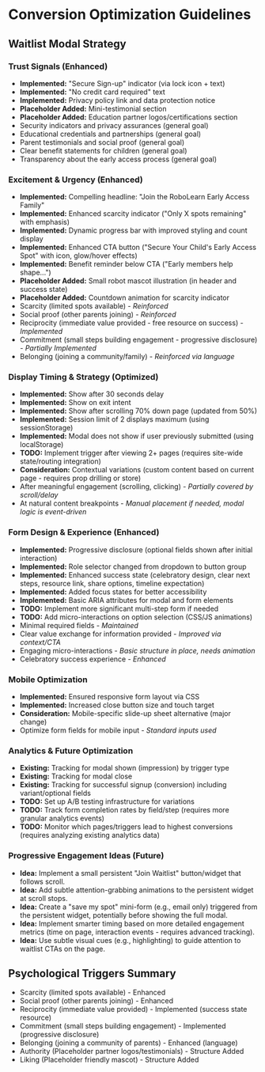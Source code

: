 # Conversion Optimization Guidelines

## Waitlist Modal Strategy

### Trust Signals (Enhanced)
- **Implemented:** "Secure Sign-up" indicator (via lock icon + text)
- **Implemented:** "No credit card required" text
- **Implemented:** Privacy policy link and data protection notice
- **Placeholder Added:** Mini-testimonial section
- **Placeholder Added:** Education partner logos/certifications section
- Security indicators and privacy assurances (general goal)
- Educational credentials and partnerships (general goal)
- Parent testimonials and social proof (general goal)
- Clear benefit statements for children (general goal)
- Transparency about the early access process (general goal)

### Excitement & Urgency (Enhanced)
- **Implemented:** Compelling headline: "Join the RoboLearn Early Access Family"
- **Implemented:** Enhanced scarcity indicator ("Only X spots remaining" with emphasis)
- **Implemented:** Dynamic progress bar with improved styling and count display
- **Implemented:** Enhanced CTA button ("Secure Your Child's Early Access Spot" with icon, glow/hover effects)
- **Implemented:** Benefit reminder below CTA ("Early members help shape...")
- **Placeholder Added:** Small robot mascot illustration (in header and success state)
- **Placeholder Added:** Countdown animation for scarcity indicator
- Scarcity (limited spots available) - *Reinforced*
- Social proof (other parents joining) - *Reinforced*
- Reciprocity (immediate value provided - free resource on success) - *Implemented*
- Commitment (small steps building engagement - progressive disclosure) - *Partially Implemented*
- Belonging (joining a community/family) - *Reinforced via language*

### Display Timing & Strategy (Optimized)
- **Implemented:** Show after 30 seconds delay
- **Implemented:** Show on exit intent
- **Implemented:** Show after scrolling 70% down page (updated from 50%)
- **Implemented:** Session limit of 2 displays maximum (using sessionStorage)
- **Implemented:** Modal does not show if user previously submitted (using localStorage)
- **TODO:** Implement trigger after viewing 2+ pages (requires site-wide state/routing integration)
- **Consideration:** Contextual variations (custom content based on current page - requires prop drilling or store)
- After meaningful engagement (scrolling, clicking) - *Partially covered by scroll/delay*
- At natural content breakpoints - *Manual placement if needed, modal logic is event-driven*

### Form Design & Experience (Enhanced)
- **Implemented:** Progressive disclosure (optional fields shown after initial interaction)
- **Implemented:** Role selector changed from dropdown to button group
- **Implemented:** Enhanced success state (celebratory design, clear next steps, resource link, share options, timeline expectation)
- **Implemented:** Added focus states for better accessibility
- **Implemented:** Basic ARIA attributes for modal and form elements
- **TODO:** Implement more significant multi-step form if needed
- **TODO:** Add micro-interactions on option selection (CSS/JS animations)
- Minimal required fields - *Maintained*
- Clear value exchange for information provided - *Improved via context/CTA*
- Engaging micro-interactions - *Basic structure in place, needs animation*
- Celebratory success experience - *Enhanced*

### Mobile Optimization
- **Implemented:** Ensured responsive form layout via CSS
- **Implemented:** Increased close button size and touch target
- **Consideration:** Mobile-specific slide-up sheet alternative (major change)
- Optimize form fields for mobile input - *Standard inputs used*

### Analytics & Future Optimization
- **Existing:** Tracking for modal shown (impression) by trigger type
- **Existing:** Tracking for modal close
- **Existing:** Tracking for successful signup (conversion) including variant/optional fields
- **TODO:** Set up A/B testing infrastructure for variations
- **TODO:** Track form completion rates by field/step (requires more granular analytics events)
- **TODO:** Monitor which pages/triggers lead to highest conversions (requires analyzing existing analytics data)

### Progressive Engagement Ideas (Future)
- **Idea:** Implement a small persistent "Join Waitlist" button/widget that follows scroll.
- **Idea:** Add subtle attention-grabbing animations to the persistent widget at scroll stops.
- **Idea:** Create a "save my spot" mini-form (e.g., email only) triggered from the persistent widget, potentially before showing the full modal.
- **Idea:** Implement smarter timing based on more detailed engagement metrics (time on page, interaction events - requires advanced tracking).
- **Idea:** Use subtle visual cues (e.g., highlighting) to guide attention to waitlist CTAs on the page.

## Psychological Triggers Summary
- Scarcity (limited spots available) - Enhanced
- Social proof (other parents joining) - Enhanced
- Reciprocity (immediate value provided) - Implemented (success state resource)
- Commitment (small steps building engagement) - Implemented (progressive disclosure)
- Belonging (joining a community of parents) - Enhanced (language)
- Authority (Placeholder partner logos/testimonials) - Structure Added
- Liking (Placeholder friendly mascot) - Structure Added